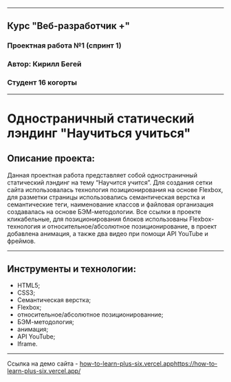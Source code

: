 ___
## Курс "Веб-разработчик +"
### Проектная работа №1 (спринт 1)
### Автор: Кирилл Бегей
### Студент 16 когорты
___
# Одностраничный статический лэндинг "Научиться учиться"

## Описание проекта:
Данная проектная работа представляет собой одностраничный статический лэндинг на тему “Научится учится”. Для создания сетки сайта использовалась технология позиционирования на основе Flexbox, для разметки страницы использовались семантическая верстка и семантические теги, наименование классов и файловая организация создавалась на основе БЭМ-методологии. Все ссылки в проекте кликабельные, для позиционирования блоков использованы Flexbox-технология и относительное/абсолютное позиционирование, в проект добавлена анимация, а также два видео при помощи API YouTube и фреймов.
___
## Инструменты и технологии:
* HTML5;
* CSS3;
* Семантическая верстка;
* Flexbox;
* относительное/абсолютное позиционированние;
* БЭМ-методология;
* анимация;
* API YouTube;
* Iframe.
___
Ссылка на демо сайта - [how-to-learn-plus-six.vercel.app](https://how-to-learn-plus-six.vercel.app/)https://how-to-learn-plus-six.vercel.app/

